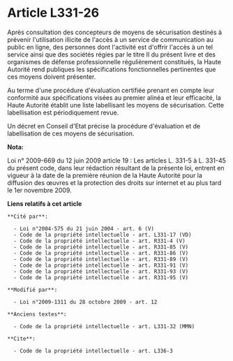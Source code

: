 # Article L331-26

Après consultation des concepteurs de moyens de sécurisation destinés à prévenir l'utilisation illicite de l'accès à un
service de communication au public en ligne, des personnes dont l'activité est d'offrir l'accès à un tel service ainsi que
des sociétés régies par le titre II du présent livre et des organismes de défense professionnelle régulièrement constitués,
la Haute Autorité rend publiques les spécifications fonctionnelles pertinentes que ces moyens doivent présenter. 

Au terme d'une procédure d'évaluation certifiée prenant en compte leur conformité aux spécifications visées au premier alinéa
et leur efficacité, la Haute Autorité établit une liste labellisant les moyens de sécurisation. Cette labellisation est
périodiquement revue. 

Un décret en Conseil d'Etat précise la procédure d'évaluation et de labellisation de ces moyens de sécurisation.

**Nota:**

Loi n° 2009-669 du 12 juin 2009 article 19 : Les articles L. 331-5 à L. 331-45 du présent code, dans leur rédaction résultant
de la présente loi, entrent en vigueur à la date de la première réunion de la Haute Autorité pour la diffusion des œuvres et
la protection des droits sur internet et au plus tard le 1er novembre 2009.

**Liens relatifs à cet article**

	**Cité par**:

	  - Loi n°2004-575 du 21 juin 2004 - art. 6 (V)
	  - Code de la propriété intellectuelle - art. L331-17 (VD)
	  - Code de la propriété intellectuelle - art. R331-4 (V)
	  - Code de la propriété intellectuelle - art. R331-85 (V)
	  - Code de la propriété intellectuelle - art. R331-86 (V)
	  - Code de la propriété intellectuelle - art. R331-89 (V)
	  - Code de la propriété intellectuelle - art. R331-91 (V)
	  - Code de la propriété intellectuelle - art. R331-93 (V)
	  - Code de la propriété intellectuelle - art. R331-95 (V)

	**Modifié par**:

	  - Loi n°2009-1311 du 28 octobre 2009 - art. 12

	**Anciens textes**:

	  - Code de la propriété intellectuelle - art. L331-32 (MMN)

	**Cite**:

	  - Code de la propriété intellectuelle - art. L336-3
